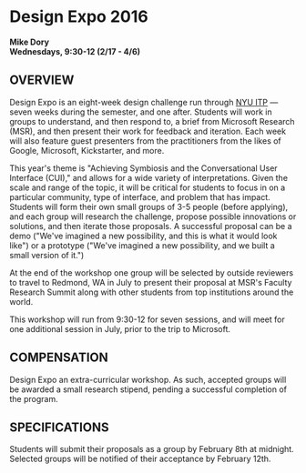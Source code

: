 # Design Expo 2016
**Mike Dory**  
**Wednesdays, 9:30-12 (2/17 - 4/6)**

## OVERVIEW

Design Expo is an eight-week design challenge run through [NYU ITP](http://itp.nyu.edu) — seven weeks during the semester, and one after. Students will work in groups to understand, and then respond to, a brief from Microsoft Research (MSR), and then present their work for feedback and iteration. Each week will also feature guest presenters from the practitioners from the likes of Google, Microsoft, Kickstarter, and more.

This year's theme is "Achieving Symbiosis and the Conversational User Interface (CUI)," and allows for a wide variety of interpretations. Given the scale and range of the topic, it will be critical for students to focus in on a particular community, type of interface, and problem that has impact. Students will form their own small groups of 3-5 people (before applying), and each group will research the challenge, propose possible innovations or solutions, and then iterate those proposals. A successful proposal can be a demo ("We've imagined a new possibility, and this is what it would look like") or a prototype ("We've imagined a new possibility, and we built a small version of it.")

At the end of the workshop one group will be selected by outside reviewers to travel to Redmond, WA in July to present their proposal at MSR's Faculty Research Summit along with other students from top institutions around the world.

This workshop will run from 9:30-12 for seven sessions, and will meet for one additional session in July, prior to the trip to Microsoft.

## COMPENSATION

Design Expo an extra-curricular workshop. As such, accepted groups will be awarded a small research stipend, pending a successful completion of the program.

## SPECIFICATIONS

Students will submit their proposals as a group by February 8th at midnight. Selected groups will be notified of their acceptance by February 12th.